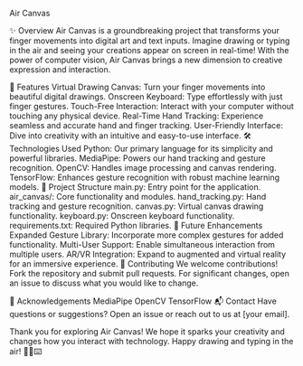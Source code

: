 Air Canvas

✨ Overview
Air Canvas is a groundbreaking project that transforms your finger movements into digital art and text inputs. Imagine drawing or typing in the air and seeing your creations appear on screen in real-time! With the power of computer vision, Air Canvas brings a new dimension to creative expression and interaction.

🌟 Features
Virtual Drawing Canvas: Turn your finger movements into beautiful digital drawings.
Onscreen Keyboard: Type effortlessly with just finger gestures.
Touch-Free Interaction: Interact with your computer without touching any physical device.
Real-Time Hand Tracking: Experience seamless and accurate hand and finger tracking.
User-Friendly Interface: Dive into creativity with an intuitive and easy-to-use interface.
🛠️ Technologies Used
Python: Our primary language for its simplicity and powerful libraries.
MediaPipe: Powers our hand tracking and gesture recognition.
OpenCV: Handles image processing and canvas rendering.
TensorFlow: Enhances gesture recognition with robust machine learning models.
📂 Project Structure
main.py: Entry point for the application.
air_canvas/: Core functionality and modules.
hand_tracking.py: Hand tracking and gesture recognition.
canvas.py: Virtual canvas drawing functionality.
keyboard.py: Onscreen keyboard functionality.
requirements.txt: Required Python libraries.
🌱 Future Enhancements
Expanded Gesture Library: Incorporate more complex gestures for added functionality.
Multi-User Support: Enable simultaneous interaction from multiple users.
AR/VR Integration: Expand to augmented and virtual reality for an immersive experience.
🤝 Contributing
We welcome contributions! Fork the repository and submit pull requests. For significant changes, open an issue to discuss what you would like to change.

🙏 Acknowledgements
MediaPipe
OpenCV
TensorFlow
📬 Contact
Have questions or suggestions? Open an issue or reach out to us at [your email].

Thank you for exploring Air Canvas! We hope it sparks your creativity and changes how you interact with technology. Happy drawing and typing in the air! 🎨✨⌨️
